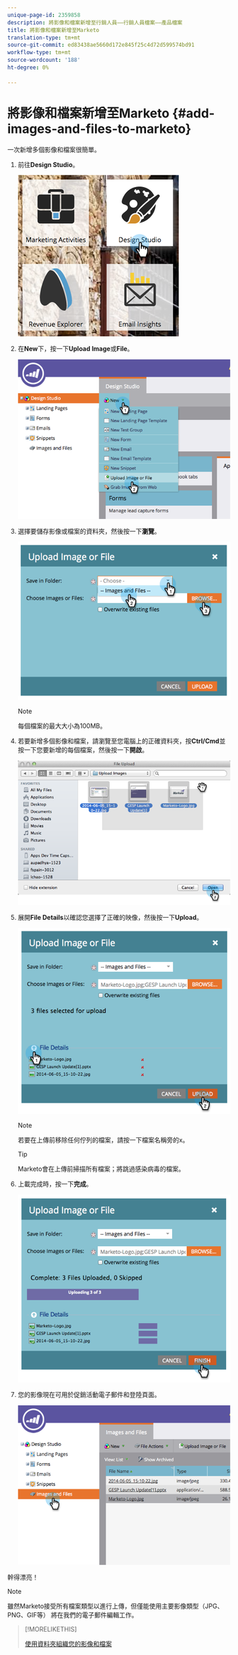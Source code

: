 ```yaml
---
unique-page-id: 2359858
description: 將影像和檔案新增至行銷人員——行銷人員檔案——產品檔案
title: 將影像和檔案新增至Marketo
translation-type: tm+mt
source-git-commit: ed83438ae5660d172e845f25c4d72d599574bd91
workflow-type: tm+mt
source-wordcount: '188'
ht-degree: 0%

---
```



# 將影像和檔案新增至Marketo {#add-images-and-files-to-marketo}

一次新增多個影像和檔案很簡單。

1. 前往&#x200B;**Design Studio**。

   ![](assets/designstudio.png)

1. 在&#x200B;**New**&#x200B;下，按一下&#x200B;**Upload Image**&#x200B;或&#x200B;**File**。

   ![](assets/image2014-9-15-18-3a5-3a33.png)

1. 選擇要儲存影像或檔案的資料夾，然後按一下&#x200B;**瀏覽**。

   ![](assets/image2014-9-15-18-3a6-3a21.png)

   >[!NOTE]
   >
   >每個檔案的最大大小為100MB。

1. 若要新增多個影像和檔案，請瀏覽至您電腦上的正確資料夾，按&#x200B;**Ctrl/Cmd**&#x200B;並按一下您要新增的每個檔案，然後按一下&#x200B;**開啟**。

   ![](assets/image2014-9-15-18-3a6-3a58.png)

1. 展開&#x200B;**File Details**&#x200B;以確認您選擇了正確的映像，然後按一下&#x200B;**Upload**。

   ![](assets/image2014-9-15-18-3a7-3a22.png)

   >[!NOTE]
   >
   >若要在上傳前移除任何佇列的檔案，請按一下檔案名稱旁的x。

   >[!TIP]
   >
   >Marketo會在上傳前掃描所有檔案；將跳過感染病毒的檔案。

1. 上載完成時，按一下&#x200B;**完成**。

   ![](assets/image2014-9-15-18-3a8-3a34.png)

1. 您的影像現在可用於促銷活動電子郵件和登陸頁面。

   ![](assets/image2014-9-15-18-3a8-3a45.png)

幹得漂亮！

>[!NOTE]
>
>雖然Marketo接受所有檔案類型以進行上傳，但僅能使用主要影像類型（JPG、PNG、GIF等） 將在我們的電子郵件編輯工作。

>[!MORELIKETHIS]
>
>[使用資料夾組織您的影像和檔案](/help/marketo/product-docs/demand-generation/images-and-files/organize-your-images-and-files-using-folders.md)
